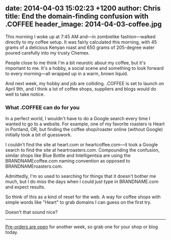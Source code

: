 date: 2014-04-03 15:02:23 +1200
author: Chris
title: End the domain-finding confusion with .COFFEE
header_image: 2014-04-03-coffee.jpg
----

<!-- excerpt -->

This morning I woke up at 7:45 AM and—in zombielike fashion—walked directly to my coffee setup. It was fairly calculated this morning, with 45 grams of a delicious Kenyan roast and 650 grams of 205-degree water poured carefully into my trusty Chemex. 

People close to me think I'm a bit neurotic about my coffee, but it's important to me. It's a hobby, a social scene and something to look forward to every morning—all wrapped up in a warm, brown liquid.

And next week, my hobby and job are colliding. .COFFEE is set to launch on April 9th, and I think a lot of coffee shops, suppliers and blogs would do well to take notice.

<!-- /excerpt -->

### What .COFFEE can do for you

In a perfect world, I wouldn't have to do a Google search every time I wanted to go to a website. For example, one of my favorite roasters is Heart in Portland, OR, but finding the coffee shop/roaster online (without Google) initially took a bit of guesswork. 

I couldn't find the site at heart.com or heartcoffee.com—it took a Google search to find the site at heartroasters.com. Compounding the confusion, similar shops like Blue Bottle and Intelligentsia are using the BRANDNAMEcoffee.com naming convention as opposed to BRANDNAMEroasters.com.

Admittedly, I'm so used to searching for things that it doesn't bother me much, but I do miss the days when I could just type in BRANDNAME.com and expect results.

So think of this as a kind of reset for the web. A way for coffee shops with simple words like "Heart" to grab domains I can guess on the first try. 

Doesn't that sound nice?

***

[Pre-orders are open](https://iwantmyname.com/domains/dot-coffee) for another week, so grab one for your shop or blog today.